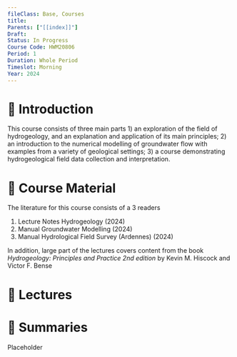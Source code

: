 ```yaml
---
fileClass: Base, Courses
title: 
Parents: ["[[index]]"]
Draft: 
Status: In Progress
Course Code: HWM20806
Period: 1
Duration: Whole Period
Timeslot: Morning
Year: 2024
---
```


# 🔎 Introduction
This course consists of three main parts 1) an exploration of the field of hydrogeology, and an explanation and application of its main principles; 2) an introduction to the numerical modelling of groundwater flow with examples from a variety of geological settings; 3) a course demonstrating hydrogeological field data collection and interpretation.

# 📖 Course Material
The literature for this course consists of a 3 readers
1. Lecture Notes Hydrogeology (2024)
2. Manual Groundwater Modelling (2024)
3. Manual Hydrological Field Survey (Ardennes) (2024)

In addition, large part of the lectures covers content from the book *Hydrogeology: Principles and Practice 2nd edition* by Kevin M. Hiscock and Victor F. Bense

# 📢 Lectures



# 🔗 Summaries
Placeholder
